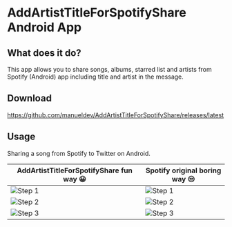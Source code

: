 # AddArtistTitleForSpotifyShare Android App

## What does it do?

This app allows you to share songs, albums, starred list and artists from Spotify (Android) app including title and artist in the message.

## Download

https://github.com/manueldev/AddArtistTitleForSpotifyShare/releases/latest

## Usage

Sharing a song from Spotify to Twitter on Android.

AddArtistTitleForSpotifyShare fun way :grinning: | Spotify original boring way :unamused:
-------------------------------------- | -----------------------------------------------------
![Step 1](http://i.imgur.com/OU8litUl.png) | ![Step 1](http://i.imgur.com/OU8litUl.png)
![Step 2](http://i.imgur.com/qtNaZXTl.png) | ![Step 2](http://i.imgur.com/VkrOZiRl.png)
![Step 3](http://i.imgur.com/9Nv7Ab7l.png) | ![Step 3](http://i.imgur.com/w3nKUael.png)
